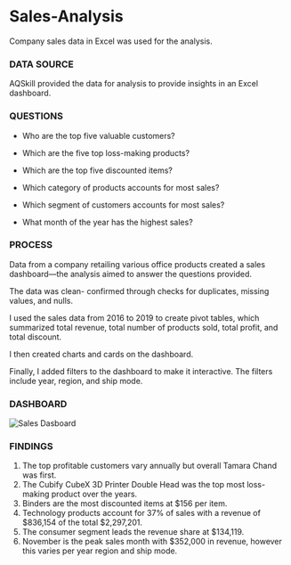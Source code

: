 # Sales-Analysis
Company sales data in Excel was used for the analysis.

### DATA SOURCE

AQSkill provided the data for analysis to provide insights in an Excel dashboard.

### QUESTIONS

- Who are the top five valuable customers?

- Which are the five top loss-making products?

- Which are the top five discounted items?

- Which category of products accounts for most sales?

- Which segment of customers accounts for most sales?

- What month of the year has the highest sales?

### PROCESS

Data from a company retailing various office products created a sales dashboard—the analysis aimed to answer the questions provided.

The data was clean- confirmed through checks for duplicates, missing values, and nulls.

I used the sales data from 2016 to 2019 to create pivot tables, which summarized total revenue, total number of products sold, total profit, and total discount.

I then created charts and cards on the dashboard.

Finally, I  added filters to the dashboard to make it interactive. The filters include year, region, and ship mode.

### DASHBOARD

![Sales Dasboard](https://github.com/user-attachments/assets/f947a306-8fd0-43bf-818a-ceab20df59c5)

### FINDINGS

1.	The top profitable customers vary annually but overall Tamara Chand was first.
2.	The Cubify CubeX 3D Printer Double Head was the top most loss-making product over the years.
3.	Binders are the most discounted items at $156 per item.
4.	Technology products account for 37% of sales with a revenue of $836,154 of the total $2,297,201.
5.	The consumer segment leads the revenue share at $134,119.
6.	November is the peak sales month with $352,000 in revenue, however this varies per year region and ship mode.


